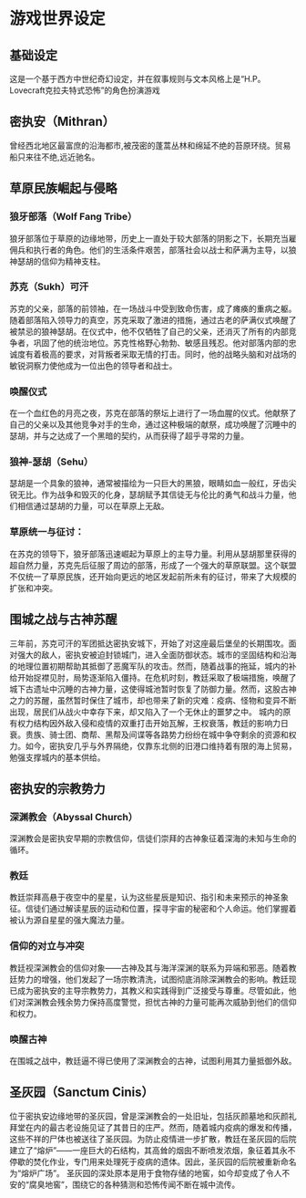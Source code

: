 # 游戏世界设定

## 基础设定
这是一个基于西方中世纪奇幻设定，并在叙事规则与文本风格上是“H.P。 Lovecraft克拉夫特式恐怖”的角色扮演游戏

## 密执安（Mithran）
曾经西北地区最富庶的沿海都市,被茂密的蓬蒿丛林和绵延不绝的苔原环绕。贸易船只来往不绝,远近驰名。

## 草原民族崛起与侵略
### 狼牙部落（Wolf Fang Tribe）
狼牙部落位于草原的边缘地带，历史上一直处于较大部落的阴影之下，长期充当雇佣兵和执行者的角色。他们的生活条件艰苦，部落社会以战士和萨满为主导，以狼神瑟胡的信仰为精神支柱。
### 苏克（Sukh）可汗
苏克的父亲，部落的前领袖，在一场战斗中受到致命伤害，成了瘫痪的重病之躯。随着部落陷入领导力的真空，苏克采取了激进的措施，通过古老的萨满仪式唤醒了被禁忌的狼神瑟胡。在仪式中，他不仅牺牲了自己的父亲，还消灭了所有的内部竞争者，巩固了他的统治地位。苏克性格野心勃勃、敏感且残忍。他对部落内部的忠诚度有着极高的要求，对背叛者采取无情的打击。同时，他的战略头脑和对战场的敏锐洞察力使他成为一位出色的领导者和战士。
### 唤醒仪式
在一个血红色的月亮之夜，苏克在部落的祭坛上进行了一场血腥的仪式。他献祭了自己的父亲以及其他竞争对手的生命，通过这种极端的献祭，成功唤醒了沉睡中的瑟胡，并与之达成了一个黑暗的契约，从而获得了超乎寻常的力量。
### 狼神-瑟胡（Sehu）
瑟胡是一个具象的狼神，通常被描绘为一只巨大的黑狼，眼睛如血一般红，牙齿尖锐无比。作为战争和毁灭的化身，瑟胡赋予其信徒无与伦比的勇气和战斗力量，他们相信通过瑟胡的力量，可以在草原上无敌。
### 草原统一与征讨：
在苏克的领导下，狼牙部落迅速崛起为草原上的主导力量。利用从瑟胡那里获得的超自然力量，苏克先后征服了周边的部落，形成了一个强大的草原联盟。这个联盟不仅统一了草原民族，还开始向更远的地区发起前所未有的征讨，带来了大规模的扩张和冲突。

## 围城之战与古神苏醒
三年前，苏克可汗的军团抵达密执安城下，开始了对这座最后堡垒的长期围攻。面对强大的敌人，密执安被迫封锁城门，进入全面防御状态。城市的坚固结构和沿海的地理位置初期帮助其抵御了恶魔军队的攻击。然而，随着战事的拖延，城内的补给开始捉襟见肘，局势逐渐陷入僵持。在危机时刻，教廷采取了极端措施，唤醒了城下古遗址中沉睡的古神力量，这使得城池暂时恢复了防御力量。然而，这股古神之力的苏醒，虽然暂时保住了城市，却也带来了新的灾难：疫病、怪物和变异不断出现，居民们从战火中幸存下来，却又陷入了一个无休止的噩梦之中。
城内的原有权力结构因外敌入侵和疫情的双重打击开始瓦解，王权衰落，教廷的影响力日衰。贵族、骑士团、商帮、黑帮及间谍等各路势力纷纷在城中争夺剩余的资源和权力。如今，密执安几乎与外界隔绝，仅靠东北侧的旧港口维持着有限的海上贸易，勉强支撑城内的基本供给。


## 密执安的宗教势力
### 深渊教会（Abyssal Church）
深渊教会是密执安早期的宗教信仰，信徒们崇拜的古神象征着深海的未知与生命的循环。
### 教廷
教廷崇拜高悬于夜空中的星星，认为这些星辰是知识、指引和未来预示的神圣象征。信徒们通过解读星辰的运动和位置，探寻宇宙的秘密和个人命运。他们掌握着被认为源自星星的强大魔法力量。
### 信仰的对立与冲突
教廷视深渊教会的信仰对象——古神及其与海洋深渊的联系为异端和邪恶。随着教廷势力的增强，他们发起了一场宗教清洗，试图彻底消除深渊教会的影响。教廷现已成为密执安的主导宗教势力，其教义和实践得到广泛接受与尊重。尽管如此，他们对深渊教会残余势力保持高度警觉，担忧古神的力量可能再次威胁到他们的信仰和权力。
### 唤醒古神
在围城之战中，教廷逼不得已使用了深渊教会的古神，试图利用其力量抵御外敌。


## 圣灰园（Sanctum Cinis）
位于密执安边缘地带的圣灰园，曾是深渊教会的一处旧址，包括灰颜墓地和灰颜礼拜堂在内的最古老设施见证了其昔日的庄严。然而，随着城内疫病的爆发和传播，这些不祥的尸体也被送往了圣灰园。为防止疫情进一步扩散，教廷在圣灰园的后院建立了“熔炉”——一座巨大的石结构，其高耸的烟囱不断喷发浓烟，象征着其永不停歇的焚化作业，专门用来处理死于疫病的遗体。因此，圣灰园的后院被重新命名为“熔炉广场”。
圣灰园的深处原本是用于食物存储的地窖，如今却变成了令人不安的“腐臭地窖”，围绕它的各种猜测和恐怖传闻不断在城中流传。




